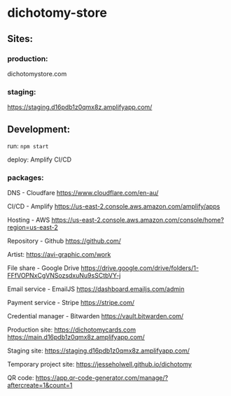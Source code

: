 # dichotomy-store

## Sites:

### production:

dichotomystore.com

### staging:

https://staging.d16pdb1z0qmx8z.amplifyapp.com/

## Development:

run:
`npm start`

deploy:
Amplify CI/CD

### packages:

DNS - Cloudfare
https://www.cloudflare.com/en-au/

CI/CD - Amplify
https://us-east-2.console.aws.amazon.com/amplify/apps

Hosting - AWS
https://us-east-2.console.aws.amazon.com/console/home?region=us-east-2

Repository - Github
https://github.com/

Artist:
https://avi-graphic.com/work

File share - Google Drive
https://drive.google.com/drive/folders/1-FFfVOPNxCgVNSozsdxuNu9sSCtbVY-j

Email service - EmailJS
https://dashboard.emailjs.com/admin

Payment service - Stripe
https://stripe.com/

Credential manager - Bitwarden
https://vault.bitwarden.com/

Production site:
https://dichotomycards.com
https://main.d16pdb1z0qmx8z.amplifyapp.com/

Staging site:
https://staging.d16pdb1z0qmx8z.amplifyapp.com/

Temporary project site:
https://jesseholwell.github.io/dichotomy

QR code:
https://app.qr-code-generator.com/manage/?aftercreate=1&count=1
